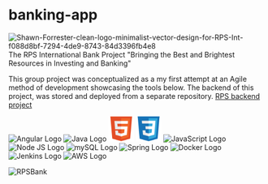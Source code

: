 # banking-app

<img src="https://i.ibb.co/zxKYKxF/Shawn-Forrester-clean-logo-minimalist-vector-design-for-RPS-Int-f088d8bf-7294-4de9-8743-84d3396fb4e8.png" alt="Shawn-Forrester-clean-logo-minimalist-vector-design-for-RPS-Int-f088d8bf-7294-4de9-8743-84d3396fb4e8" border="0" width="120">
The RPS International Bank Project
"Bringing the Best and Brightest Resources in Investing and Banking"

This group project was conceptualized as a my first attempt at an Agile method of development showcasing the tools below. The backend of this project, was stored and deployed from a separate repository. <a href="https://github.com/shawnyforrester/banking-app-backend.git">RPS backend project</a>

 <img src="https://cdn.worldvectorlogo.com/logos/angular-icon-1.svg" alt="Angular Logo" width="50" height="50"/> <img src="https://cdn.worldvectorlogo.com/logos/java.svg" alt="Java Logo" width="50" height="50"/> <img src="https://raw.githubusercontent.com/devicons/devicon/7a4ca8aa871d6dca81691e018d31eed89cb70a76/icons/html5/html5-original.svg" alt="HTML5 Logo" width="50" height="50"/> <img src="https://raw.githubusercontent.com/devicons/devicon/7a4ca8aa871d6dca81691e018d31eed89cb70a76/icons/css3/css3-original.svg" alt="CSS3 Logo" width="50" height="50"/>   <img src="https://cdn.worldvectorlogo.com/logos/logo-javascript.svg" alt="JavaScript Logo" width="50" height="50"/> <img src="https://cdn.worldvectorlogo.com/logos/nodejs-icon.svg" alt="Node JS Logo" width="50" height="50"/> <img src="https://cdn.worldvectorlogo.com/logos/mysql-6.svg" alt="mySQL Logo" width="50" height="50"> <img src = "https://cdn.worldvectorlogo.com/logos/spring-3.svg" alt = "Spring Logo" width="50" height="50"/> <img src="https://cdn.worldvectorlogo.com/logos/docker.svg" alt="Docker Logo" width="50" height="50"/> <img src="https://cdn.worldvectorlogo.com/logos/jenkins-1.svg" alt="Jenkins Logo" width="50" height="50"/> <img src="https://cdn.worldvectorlogo.com/logos/amazon-web-services-2.svg" alt="AWS Logo" width="50" height="50"/>
 
<img src="https://i.ibb.co/c1frSWp/RPSBank.jpg" alt="RPSBank" border="0">
